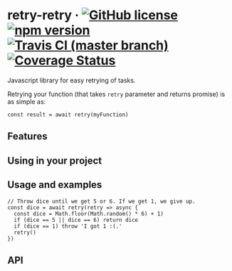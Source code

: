 retry-retry
&middot;
[![GitHub license](https://img.shields.io/badge/license-MIT-blue.svg)](https://github.com/Martinsos/retry-retry/blob/master/LICENSE)
[![npm version](https://img.shields.io/npm/v/retry-retry.svg?style=flat)](https://www.npmjs.com/package/retry-retry)
[![Travis CI (master branch)](https://img.shields.io/travis/Martinsos/retry-retry/master.svg?label=travis%20ci)](https://travis-ci.org/Martinsos/retry-retry)
[![Coverage Status](https://img.shields.io/coveralls/Martinsos/retry-retry/master.svg?style=flat)](https://coveralls.io/github/Martinsos/retry-retry?branch=master)
=====

Javascript library for easy retrying of tasks.

Retrying your function (that takes `retry` parameter and returns promise) is as simple as:
```
const result = await retry(myFunction)
```

## Features

## Using in your project

## Usage and examples

```
// Throw dice until we get 5 or 6. If we get 1, we give up.
const dice = await retry(retry => async {
  const dice = Math.floor(Math.random() * 6) + 1)
  if (dice == 5 || dice == 6) return dice
  if (dice == 1) throw 'I got 1 :(.'
  retry()
})
```

## API

